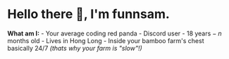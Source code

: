 # Hello there 👋, I'm funnsam.
**What am I:**
    - Your average coding red panda
    - Discord user
    - $18\text{ years} - n\text{ months}$ old
    - Lives in Hong Long
    - Inside your bamboo farm's chest basically 24/7 *\(thats why your farm is "slow"\!\)*

